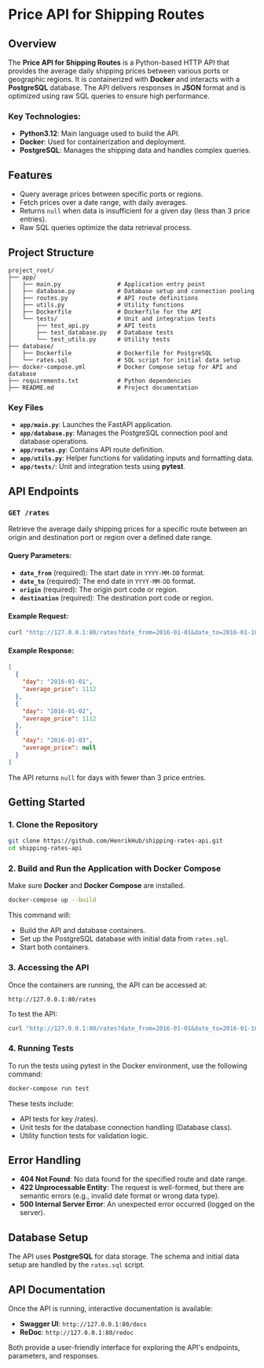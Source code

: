 
# Price API for Shipping Routes

## Overview

The **Price API for Shipping Routes** is a Python-based HTTP API that provides the average daily shipping prices between various ports or geographic regions. It is containerized with **Docker** and interacts with a **PostgreSQL** database. The API delivers responses in **JSON** format and is optimized using raw SQL queries to ensure high performance.

### Key Technologies:
- **Python3.12**: Main language used to build the API.
- **Docker**: Used for containerization and deployment.
- **PostgreSQL**: Manages the shipping data and handles complex queries.

## Features

- Query average prices between specific ports or regions.
- Fetch prices over a date range, with daily averages.
- Returns `null` when data is insufficient for a given day (less than 3 price entries).
- Raw SQL queries optimize the data retrieval process.

## Project Structure

```
project_root/
├── app/
│   ├── main.py                # Application entry point
│   ├── database.py            # Database setup and connection pooling
│   ├── routes.py              # API route definitions
│   ├── utils.py               # Utility functions
│   ├── Dockerfile             # Dockerfile for the API
│   └── tests/                 # Unit and integration tests
│       ├── test_api.py        # API tests
│       ├── test_database.py   # Database tests
│       └── test_utils.py      # Utility tests
├── database/                  
│   ├── Dockerfile             # Dockerfile for PostgreSQL
│   └── rates.sql              # SQL script for initial data setup
├── docker-compose.yml         # Docker Compose setup for API and database
├── requirements.txt           # Python dependencies
├── README.md                  # Project documentation
```

### Key Files
- **`app/main.py`**: Launches the FastAPI application.
- **`app/database.py`**: Manages the PostgreSQL connection pool and database operations.
- **`app/routes.py`**: Contains API route definition.
- **`app/utils.py`**: Helper functions for validating inputs and formatting data.
- **`app/tests/`**: Unit and integration tests using **pytest**.

## API Endpoints

### `GET /rates`

Retrieve the average daily shipping prices for a specific route between an origin and destination port or region over a defined date range.

#### Query Parameters:
- **`date_from`** (required): The start date in `YYYY-MM-DD` format.
- **`date_to`** (required): The end date in `YYYY-MM-DD` format.
- **`origin`** (required): The origin port code or region.
- **`destination`** (required): The destination port code or region.

#### Example Request:
```bash
curl "http://127.0.0.1:80/rates?date_from=2016-01-01&date_to=2016-01-10&origin=CNSGH&destination=north_europe_main"
```

#### Example Response:
```json
[
  {
    "day": "2016-01-01",
    "average_price": 1112
  },
  {
    "day": "2016-01-02",
    "average_price": 1112
  },
  {
    "day": "2016-01-03",
    "average_price": null
  }
]
```
The API returns `null` for days with fewer than 3 price entries.

## Getting Started

### 1. Clone the Repository
```bash
git clone https://github.com/HenrikHub/shipping-rates-api.git
cd shipping-rates-api
```

### 2. Build and Run the Application with Docker Compose

Make sure **Docker** and **Docker Compose** are installed.

```bash
docker-compose up --build
```

This command will:
- Build the API and database containers.
- Set up the PostgreSQL database with initial data from `rates.sql`.
- Start both containers.

### 3. Accessing the API

Once the containers are running, the API can be accessed at:

```
http://127.0.0.1:80/rates
```

To test the API:
```bash
curl "http://127.0.0.1:80/rates?date_from=2016-01-01&date_to=2016-01-10&origin=CNSGH&destination=north_europe_main"
```

### 4. Running Tests

To run the tests using pytest in the Docker environment, use the following command:
```bash
docker-compose run test
```

These tests include:

- API tests for key /rates).
- Unit tests for the database connection handling (Database class).
- Utility function tests for validation logic.


## Error Handling

- **404 Not Found**: No data found for the specified route and date range.
- **422 Unprocessable Entity**: The request is well-formed, but there are semantic errors (e.g., invalid date format or wrong data type).
- **500 Internal Server Error**: An unexpected error occurred (logged on the server).


## Database Setup

The API uses **PostgreSQL** for data storage. The schema and initial data setup are handled by the `rates.sql` script.


## API Documentation

Once the API is running, interactive documentation is available:

- **Swagger UI**: `http://127.0.0.1:80/docs`
- **ReDoc**: `http://127.0.0.1:80/redoc`

Both provide a user-friendly interface for exploring the API's endpoints, parameters, and responses.
